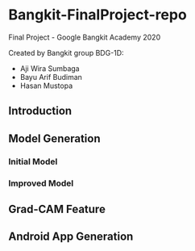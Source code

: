 # Bangkit-FinalProject-repo
Final Project - Google Bangkit Academy 2020

Created by Bangkit group BDG-1D: 
* Aji Wira Sumbaga
* Bayu Arif Budiman
* Hasan Mustopa

## Introduction


## Model Generation

### Initial Model

### Improved Model

## Grad-CAM Feature

## Android App Generation
